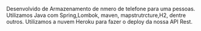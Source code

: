 Desenvolvido de Armazenamento de nmero de telefone para uma pessoas. 
Utilizamos Java com Spring,Lombok, maven, mapstrutrcture,H2, dentre outros.
Utilizamos a nuvem Heroku para fazer o deploy da nossa API Rest.
